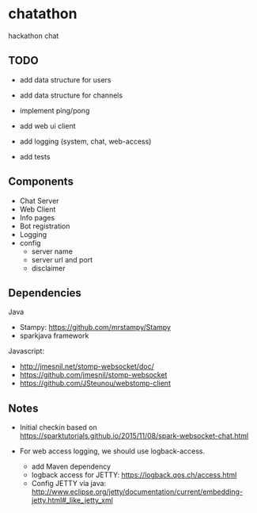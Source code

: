 chatathon
=========
hackathon chat


TODO
----

* add data structure for users
* add data structure for channels
* implement ping/pong
* add web ui client

* add logging (system, chat, web-access)
* add tests





Components
----

* Chat Server
* Web Client
* Info pages
* Bot registration
* Logging
* config
  * server name
  * server url and port
  * disclaimer
 

Dependencies
------------

Java 
* Stampy: https://github.com/mrstampy/Stampy
* sparkjava framework 

Javascript:
* http://jmesnil.net/stomp-websocket/doc/
* https://github.com/jmesnil/stomp-websocket
* https://github.com/JSteunou/webstomp-client



Notes
-----

* Initial checkin based on 
  https://sparktutorials.github.io/2015/11/08/spark-websocket-chat.html

* For web access logging, we should use logback-access.
  * add Maven dependency
  * logback access for JETTY: https://logback.qos.ch/access.html
  * Config JETTY via java: http://www.eclipse.org/jetty/documentation/current/embedding-jetty.html#_like_jetty_xml
  

